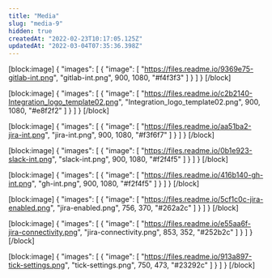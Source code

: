 ```yaml
---
title: "Media"
slug: "media-9"
hidden: true
createdAt: "2022-02-23T10:17:05.125Z"
updatedAt: "2022-03-04T07:35:36.398Z"
---
```

[block:image]
{
  "images": [
    {
      "image": [
        "https://files.readme.io/9369e75-gitlab-int.png",
        "gitlab-int.png",
        900,
        1080,
        "#f4f3f3"
      ]
    }
  ]
}
[/block]

[block:image]
{
  "images": [
    {
      "image": [
        "https://files.readme.io/c2b2140-Integration_logo_template02.png",
        "Integration_logo_template02.png",
        900,
        1080,
        "#e8f2f2"
      ]
    }
  ]
}
[/block]

[block:image]
{
  "images": [
    {
      "image": [
        "https://files.readme.io/aa51ba2-jira-int.png",
        "jira-int.png",
        900,
        1080,
        "#f3f6f7"
      ]
    }
  ]
}
[/block]

[block:image]
{
  "images": [
    {
      "image": [
        "https://files.readme.io/0b1e923-slack-int.png",
        "slack-int.png",
        900,
        1080,
        "#f2f4f5"
      ]
    }
  ]
}
[/block]

[block:image]
{
  "images": [
    {
      "image": [
        "https://files.readme.io/416b140-gh-int.png",
        "gh-int.png",
        900,
        1080,
        "#f2f4f5"
      ]
    }
  ]
}
[/block]

[block:image]
{
  "images": [
    {
      "image": [
        "https://files.readme.io/5cf1c0c-jira-enabled.png",
        "jira-enabled.png",
        756,
        370,
        "#262a2c"
      ]
    }
  ]
}
[/block]

[block:image]
{
  "images": [
    {
      "image": [
        "https://files.readme.io/e55aa6f-jira-connectivity.png",
        "jira-connectivity.png",
        853,
        352,
        "#252b2c"
      ]
    }
  ]
}
[/block]

[block:image]
{
  "images": [
    {
      "image": [
        "https://files.readme.io/913a897-tick-settings.png",
        "tick-settings.png",
        750,
        473,
        "#23292c"
      ]
    }
  ]
}
[/block]